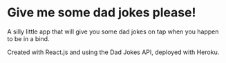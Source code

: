 # Give me some dad jokes please!

A silly little app that will give you some dad jokes on tap when you happen to be in a bind.

Created with React.js and using the Dad Jokes API, deployed with Heroku.
